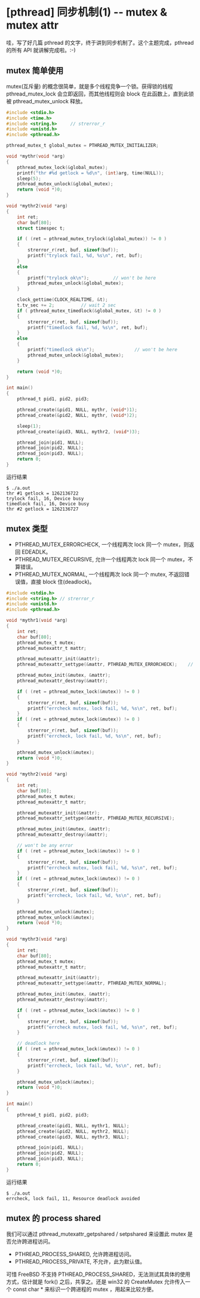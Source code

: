 # [pthread] 同步机制(1) -- mutex & mutex attr

哇，写了好几篇 pthread 的文字，终于讲到同步机制了。这个主题完成，pthread 的所有 API 就讲解完成啦。:-)

## mutex 简单使用

mutex(互斥量) 的概念很简单，就是多个线程竞争一个锁。获得锁的线程 pthread_mutex_lock 会立即返回，而其他线程则会 block 在此函数上，直到此锁被 pthread_mutex_unlock 释放。

```C
#include <stdio.h>
#include <time.h>
#include <string.h>     // strerror_r
#include <unistd.h>
#include <pthread.h>

pthread_mutex_t global_mutex = PTHREAD_MUTEX_INITIALIZER;

void *mythr(void *arg)
{
    pthread_mutex_lock(&global_mutex);
    printf("thr #%d getlock = %d\n", (int)arg, time(NULL));
    sleep(5);
    pthread_mutex_unlock(&global_mutex);
    return (void *)0;
}

void *mythr2(void *arg)
{
    int ret;
    char buf[80];
    struct timespec t;

    if ( (ret = pthread_mutex_trylock(&global_mutex)) != 0 )
    {
        strerror_r(ret, buf, sizeof(buf));
        printf("trylock fail, %d, %s\n", ret, buf);
    }
    else
    {
        printf("trylock ok\n");         // won't be here
        pthread_mutex_unlock(&global_mutex);
    }

    clock_gettime(CLOCK_REALTIME, &t);
    t.tv_sec += 2;          // wait 2 sec
    if ( pthread_mutex_timedlock(&global_mutex, &t) != 0 )
    {
        strerror_r(ret, buf, sizeof(buf));
        printf("timedlock fail, %d, %s\n", ret, buf);
    }
    else
    {
        printf("timedlock ok\n");               // won't be here
        pthread_mutex_unlock(&global_mutex);
    }

    return (void *)0;
}

int main()
{
    pthread_t pid1, pid2, pid3;

    pthread_create(&pid1, NULL, mythr, (void*)1);
    pthread_create(&pid2, NULL, mythr, (void*)2);

    sleep(1);
    pthread_create(&pid3, NULL, mythr2, (void*)3);

    pthread_join(pid1, NULL);
    pthread_join(pid2, NULL);
    pthread_join(pid3, NULL);
    return 0;
}
```

运行结果

```
$ ./a.out 
thr #1 getlock = 1262136722
trylock fail, 16, Device busy
timedlock fail, 16, Device busy
thr #2 getlock = 1262136727
```

## mutex 类型

* PTHREAD_MUTEX_ERRORCHECK, 一个线程两次 lock 同一个 mutex，则返回 EDEADLK。
* PTHREAD_MUTEX_RECURSIVE, 允许一个线程两次 lock 同一个 mutex，不算错误。
* PTHREAD_MUTEX_NORMAL, 一个线程两次 lock 同一个 mutex, 不返回错误值，直接 block 住(deadlock)。

```C
#include <stdio.h>
#include <string.h> // strerror_r
#include <unistd.h>
#include <pthread.h>

void *mythr1(void *arg)
{
    int ret;
    char buf[80];
    pthread_mutex_t mutex;
    pthread_mutexattr_t mattr;

    pthread_mutexattr_init(&mattr);
    pthread_mutexattr_settype(&mattr, PTHREAD_MUTEX_ERRORCHECK);    // default type

    pthread_mutex_init(&mutex, &mattr);
    pthread_mutexattr_destroy(&mattr);

    if ( (ret = pthread_mutex_lock(&mutex)) != 0 )
    {
        strerror_r(ret, buf, sizeof(buf));
        printf("errcheck mutex, lock fail, %d, %s\n", ret, buf);
    }
    if ( (ret = pthread_mutex_lock(&mutex)) != 0 )
    {
        strerror_r(ret, buf, sizeof(buf));
        printf("errcheck, lock fail, %d, %s\n", ret, buf);
    }

    pthread_mutex_unlock(&mutex);
    return (void *)0;
}

void *mythr2(void *arg)
{
    int ret;
    char buf[80];
    pthread_mutex_t mutex;
    pthread_mutexattr_t mattr;

    pthread_mutexattr_init(&mattr);
    pthread_mutexattr_settype(&mattr, PTHREAD_MUTEX_RECURSIVE);

    pthread_mutex_init(&mutex, &mattr);
    pthread_mutexattr_destroy(&mattr);

    // won't be any error
    if ( (ret = pthread_mutex_lock(&mutex)) != 0 )
    {
        strerror_r(ret, buf, sizeof(buf));
        printf("errcheck mutex, lock fail, %d, %s\n", ret, buf);
    }
    if ( (ret = pthread_mutex_lock(&mutex)) != 0 )
    {
        strerror_r(ret, buf, sizeof(buf));
        printf("errcheck, lock fail, %d, %s\n", ret, buf);
    }

    pthread_mutex_unlock(&mutex);
    pthread_mutex_unlock(&mutex);
    return (void *)0;
}

void *mythr3(void *arg)
{
    int ret;
    char buf[80];
    pthread_mutex_t mutex;
    pthread_mutexattr_t mattr;

    pthread_mutexattr_init(&mattr);
    pthread_mutexattr_settype(&mattr, PTHREAD_MUTEX_NORMAL);

    pthread_mutex_init(&mutex, &mattr);
    pthread_mutexattr_destroy(&mattr);

    if ( (ret = pthread_mutex_lock(&mutex)) != 0 )
    {
        strerror_r(ret, buf, sizeof(buf));
        printf("errcheck mutex, lock fail, %d, %s\n", ret, buf);
    }

    // deadlock here
    if ( (ret = pthread_mutex_lock(&mutex)) != 0 )
    {
        strerror_r(ret, buf, sizeof(buf));
        printf("errcheck, lock fail, %d, %s\n", ret, buf);
    }

    pthread_mutex_unlock(&mutex);
    return (void *)0;
}

int main()
{
    pthread_t pid1, pid2, pid3;

    pthread_create(&pid1, NULL, mythr1, NULL);
    pthread_create(&pid2, NULL, mythr2, NULL);
    pthread_create(&pid3, NULL, mythr3, NULL);

    pthread_join(pid1, NULL);
    pthread_join(pid2, NULL);
    pthread_join(pid3, NULL);
    return 0;
}
```

运行结果

```
$ ./a.out 
errcheck, lock fail, 11, Resource deadlock avoided
```

## mutex 的 process shared

我们可以通过 pthread_mutexattr_getpshared / setpshared 来设置此 mutex 是否允许跨进程访问。
 * PTHREAD_PROCESS_SHARED, 允许跨进程访问。
 * PTHREAD_PROCESS_PRIVATE, 不允许，此为默认值。

可惜 FreeBSD 不支持 PTHREAD_PROCESS_SHARED，无法测试其具体的使用方式，估计就是 fork() 之后，共享之。还是 win32 的 CreateMutex 允许传入一个 const char * 来标识一个跨进程的 mutex ，用起来比较方便。

